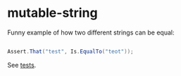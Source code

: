 # mutable-string

Funny example of how two different strings can be equal:

```csharp

Assert.That("test", Is.EqualTo("teot"));

```

See [tests](https://github.com/vanashimko/mutable-string/blob/master/MutableString.Tests/MutableStringTests.cs).


